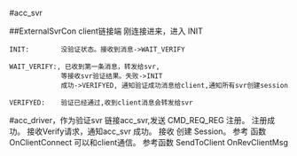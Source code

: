 
#acc_svr

##ExternalSvrCon client链接端
	刚连接进来，进入 INIT

	INIT:        没验证状态。接收到消息->WAIT_VERIFY

	WAIT_VERIFY:, 已收到第一条消息，转发给svr, 
				 等接收svr验证结果。失败->INIT
				 成功->VERIFYED, 通知验证成功消息给client,通知所有svr创建session

	VERIFYED:    验证已经通过,收到client消息会转发给svr

#acc_driver，作为验证svr
	链接acc_svr,发送 CMD_REQ_REG 注册。
	注册成功。
	接收Verify请求，通知acc_svr 成功。
	接收 创建 Session。 参考 函数 OnClientConnect
	可以和client通信。 参考函数 SendToClient OnRevClientMsg
